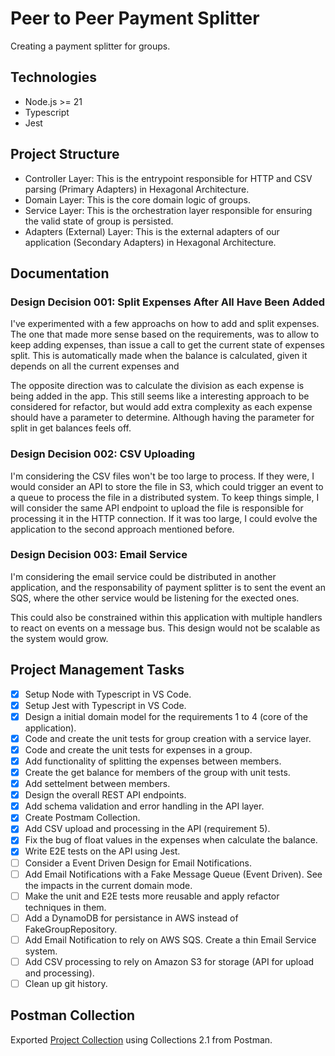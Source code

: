 # Peer to Peer Payment Splitter
Creating a payment splitter for groups.

## Technologies
- Node.js >= 21
- Typescript
- Jest

## Project Structure
- Controller Layer: This is the entrypoint responsible for HTTP and CSV parsing (Primary Adapters) in Hexagonal Architecture.
- Domain Layer: This is the core domain logic of groups.
- Service Layer: This is the orchestration layer responsible for ensuring the valid state of group is persisted.
- Adapters (External) Layer: This is the external adapters of our application (Secondary Adapters) in Hexagonal Architecture.

## Documentation

### Design Decision 001: Split Expenses After All Have Been Added
I've experimented with a few approachs on how to add and split expenses. The one that made more sense based on the requirements, was to allow to keep adding expenses, than issue a call to get the current state of expenses split. This is automatically made when the balance is calculated, given it depends on all the current expenses and 

The opposite direction was to calculate the division as each expense is being added in the app. This still seems like a interesting approach to be considered for refactor, but would add extra complexity as each expense should have a parameter to determine. Although having the parameter for split in get balances feels off.

### Design Decision 002: CSV Uploading
I'm considering the CSV files won't be too large to process. If they were, I would consider an API to store the file in S3, which could trigger an event to a queue to process the file in a distributed system. To keep things simple, I will consider the same API endpoint to upload the file is responsible for processing it in the HTTP connection. If it was too large, I could evolve the application to the second approach mentioned before.

### Design Decision 003: Email Service
I'm considering the email service could be distributed in another application, and the responsability of payment splitter is to sent the event an SQS, where the other service would be listening for the exected ones.

This could also be constrained within this application with multiple handlers to react on events on a message bus. This design would not be scalable as the system would grow.

## Project Management Tasks
- [x] Setup Node with Typescript in VS Code.
- [x] Setup Jest with Typescript in VS Code.
- [x] Design a initial domain model for the requirements 1 to 4 (core of the application).
- [x] Code and create the unit tests for group creation with a service layer.
- [x] Code and create the unit tests for expenses in a group.
- [x] Add functionality of splitting the expenses between members.
- [x] Create the get balance for members of the group with unit tests.
- [x] Add settelment between members.
- [x] Design the overall REST API endpoints.
- [x] Add schema validation and error handling in the API layer.
- [x] Create Postmam Collection.
- [x] Add CSV upload and processing in the API (requirement 5).
- [x] Fix the bug of float values in the expenses when calculate the balance.
- [x] Write E2E tests on the API using Jest.
- [ ] Consider a Event Driven Design for Email Notifications.
- [ ] Add Email Notifications with a Fake Message Queue (Event Driven). See the impacts in the current domain mode.
- [ ] Make the unit and E2E tests more reusable and apply refactor techniques in them.
- [ ] Add a DynamoDB for persistance in AWS instead of FakeGroupRepository.
- [ ] Add Email Notification to rely on AWS SQS. Create a thin Email Service system.
- [ ] Add CSV processing to rely on Amazon S3 for storage (API for upload and processing).
- [ ] Clean up git history.

## Postman Collection
Exported [Project Collection](./docs/payment-splitter.postman_collection.json) using Collections 2.1 from Postman.